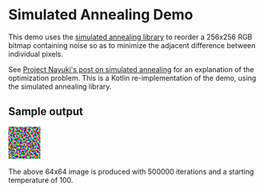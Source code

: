 # Simulated Annealing Demo

This demo uses the [simulated annealing library](https://github.com/kochab/simulatedannealing) to reorder a 256x256 RGB bitmap containing noise so as to minimize the adjacent difference between individual pixels.

See [Project Nayuki's post on simulated annealing](https://www.nayuki.io/page/simulated-annealing-demo) for an explanation of the optimization problem. This is a Kotlin re-implementation of the demo, using the simulated annealing library.

## Sample output

![64x64 Image with 500000 iterations and a starting temperature of 100](example-output/simulated-annealing-time1530375735368-iters500000-starttemp100,0.bmp?raw=true "64x64 Image with 500000 iterations and a starting temperature of 100")

The above 64x64 image is produced with 500000 iterations and a starting temperature of 100.
